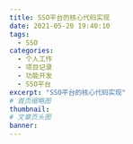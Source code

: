 ```yaml
---
title: SSO平台的核心代码实现
date: 2021-05-20 19:40:10
tags:
  - SSO
categories:
  - 个人工作
  - 项目记录
  - 功能开发
  - SSO平台
excerpt: "SSO平台的核心代码实现"
# 首页缩略图
thumbnail:
# 文章页头图
banner:
---
```

